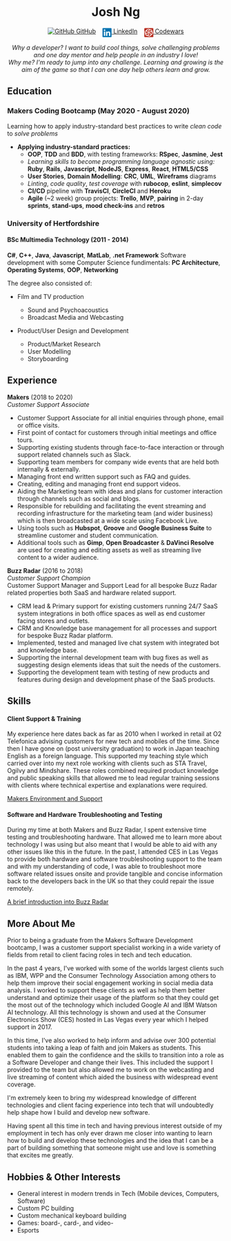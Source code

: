 <!DOCTYPE html>

<h1 align="center">Josh Ng</h1>

<div align="center">

[<img src="./icons/github-square.svg" title="GitHub" height="24" align="top">&nbsp;GitHub](https://github.com/JoshuaNg2332)&nbsp;&nbsp;&nbsp;&nbsp;[<img src="./icons/linkedin.svg" title="LinkedIn" height="24" align="top">&nbsp;LinkedIn](https://www.linkedin.com/in/joshua-ng-099a0463/)&nbsp;&nbsp;&nbsp;&nbsp;[<img src="./icons/codewars-icon.svg" title="Codewars" height="24" align="top">&nbsp;Codewars](https://www.codewars.com/users/JoshuaNg2332/)

<em>
Why a developer? I want to build cool things, solve challenging problems and one day mentor and help people in an industry I love!<br>
Why me? I'm ready to jump into any challenge. Learning and growing is the aim of the game so that I can one day help others learn and grow.
</em>
</div>

## Education

### Makers Coding Bootcamp (May 2020 - August 2020)

Learning how to apply industry-standard best practices to write *clean code* to *solve problems*

- **Applying industry-standard practices:**
  - <a title = "Programming paradigm">**OOP**</a>, <a title = "Software Development Process">**TDD**</a> and <a title = "Software Development Process">**BDD**</a>, with testing frameworks: **RSpec**, **Jasmine**, **Jest**
  - *Learning skills to become programming language agnostic using:* **Ruby**, **Rails**, **Javascript**, **NodeJS**, **Express**, **React**, **HTML5/CSS**
  - **User Stories**, **Domain Modelling**: **CRC**, **UML**, **Wireframs** diagrams
  - *Linting*, *code quality*, *test coverage* with **rubocop**, **eslint**, **simplecov**
  - <a title = "Continuous Integration/Continuous Deployment/Continuous Delivery">**CI/CD**</a> pipeline with **TravisCI**, **CircleCI** and **Heroku**
  - **Agile** (~2 week) group projects: **Trello**, <a title = "Minimum Viable Product">**MVP**</a>, **pairing** in 2-day **sprints**, **stand-ups**, **mood check-ins** and **retros**

### University of Hertfordshire 

#### BSc Multimedia Technology (2011 - 2014)

**C#**, **C++**, **Java**, **Javascript**, **MatLab**, **.net Framework** 
Software development with some Computer Science fundimentals: **PC Architecture**, **Operating Systems**, **OOP**, **Networking**

The degree also consisted of:

- Film and TV production 
  - Sound and Psychoacoustics
  - Broadcast Media and Webcasting

- Product/User Design and Development
  - Product/Market Research
  - User Modelling
  - Storyboarding

## Experience

**Makers** (2018 to 2020)    
*Customer Support Associate*  

- Customer Support Associate for all initial enquiries through phone, email or office visits.
- First point of contact for customers through initial meetings and office tours.
- Supporting existing students through face-to-face interaction or through support related channels such as Slack.
- Supporting team members for company wide events that are held both internally & externally.
- Managing front end written support such as FAQ and guides.
- Creating, editing and managing front end support videos.
- Aiding the Marketing team with ideas and plans for customer interaction through channels such as social and blogs.
- Responsible for rebuilding and facilitating the event streaming and recording infrastructure for the marketing team (and wider business) which is then broadcasted at a wide scale using Facebook Live.
- Using tools such as **Hubspot**, **Groove** and **Google Business Suite** to streamline customer and student communication.
- Additional tools such as **Gimp**, **Open Broadcaster** & **DaVinci Resolve** are used for creating and editing assets as well as streaming live content to a wider audience.

**Buzz Radar** (2016 to 2018)   
*Customer Support Champion*  
Customer Support Manager and Support Lead for all bespoke Buzz Radar related properties both SaaS and hardware related support.
- CRM lead & Primary support for existing customers running 24/7 SaaS system integrations in both office spaces as well as end customer facing stores and outlets.
- CRM and Knowledge base management for all processes and support for bespoke Buzz Radar platform.
- Implemented, tested and managed live chat system with integrated bot and knowledge base.
- Supporting the internal development team with bug fixes as well as suggesting design elements ideas that suit the needs of the customers.
- Supporting the development team with testing of new products and features during design and development phase of the SaaS products.

## Skills

#### Client Support & Training

My experience here dates back as far as 2010 when I worked in retail at O2 Telefonica advising customers for new tech and mobiles of the time. Since then I have gone on (post university graduation) to work in Japan teaching English as a foreign language. This supported my teaching style which carried over into my next role working with clients such as STA Travel, Ogilvy and Mindshare.
These roles combined required product knowledge and public speaking skills that allowed me to lead regular training sessions with clients where technical expertise and explanations were required.

[Makers Environment and Support](https://youtu.be/SxauFp4NKOM)

#### Software and Hardware Troubleshooting and Testing

During my time at both Makers and Buzz Radar, I spent extensive time testing and troubleshooting hardware. That allowed me to learn more about technology I was using but also meant that I would be able to aid with any other issues like this in the future.
In the past, I attended CES in Las Vegas to provide both hardware and software troubleshooting support to the team and with my understanding of code, I was able to troubleshoot more software related issues onsite and provide tangible and concise information back to the developers back in the UK so that they could repair the issue remotely.

[A brief introduction into Buzz Radar](https://youtu.be/OZNPuzuDw8Q)


## More About Me

Prior to being a graduate from the Makers Software Development bootcamp, I was a customer support specialist working in a wide variety of fields from retail to client facing roles in tech and tech education.

In the past 4 years, I've worked with some of the worlds largest clients such as IBM, WPP and the Consumer Technology Association among others to help them improve their social engagement working in social media data analysis. I worked to support these clients as well as help them better understand and optimize their usage of the platform so that they could get the most out of the technology which included Google AI and IBM Watson AI technology. All this technology is shown and used at the Consumer Electronics Show (CES) hosted in Las Vegas every year which I helped support in 2017.

In this time, I've also worked to help inform and advise over 300 potential students into taking a leap of faith and join Makers as students. This enabled them to gain the confidence and the skills to transition into a role as a Software Developer and change their lives. This included the support I provided to the team but also allowed me to work on the webcasting and live streaming of content which aided the business with widespread event coverage.

I'm extremely keen to bring my widespread knowledge of different technologies and client facing experience into tech that will undoubtedly help shape how I build and develop new software.

Having spent all this time in tech and having previous interest outside of my employment in tech has only ever drawn me closer into wanting to learn how to build and develop these technologies and the idea that I can be a part of building something that someone might use and love is something that excites me greatly.

## Hobbies & Other Interests

- General interest in modern trends in Tech (Mobile devices, Computers, Software)
- Custom PC building
- Custom mechanical keyboard building
- Games: board-, card-, and video-
- Esports